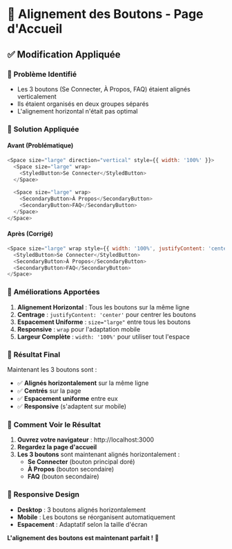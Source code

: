 # 🎯 Alignement des Boutons - Page d'Accueil

## ✅ Modification Appliquée

### 🔧 **Problème Identifié**
- Les 3 boutons (Se Connecter, À Propos, FAQ) étaient alignés verticalement
- Ils étaient organisés en deux groupes séparés
- L'alignement horizontal n'était pas optimal

### 🎯 **Solution Appliquée**

#### **Avant (Problématique)**
```javascript
<Space size="large" direction="vertical" style={{ width: '100%' }}>
  <Space size="large" wrap>
    <StyledButton>Se Connecter</StyledButton>
  </Space>
  
  <Space size="large" wrap>
    <SecondaryButton>À Propos</SecondaryButton>
    <SecondaryButton>FAQ</SecondaryButton>
  </Space>
</Space>
```

#### **Après (Corrigé)**
```javascript
<Space size="large" wrap style={{ width: '100%', justifyContent: 'center' }}>
  <StyledButton>Se Connecter</StyledButton>
  <SecondaryButton>À Propos</SecondaryButton>
  <SecondaryButton>FAQ</SecondaryButton>
</Space>
```

### 🎨 **Améliorations Apportées**

1. **Alignement Horizontal** : Tous les boutons sur la même ligne
2. **Centrage** : `justifyContent: 'center'` pour centrer les boutons
3. **Espacement Uniforme** : `size="large"` entre tous les boutons
4. **Responsive** : `wrap` pour l'adaptation mobile
5. **Largeur Complète** : `width: '100%'` pour utiliser tout l'espace

### 🎯 **Résultat Final**

Maintenant les 3 boutons sont :
- ✅ **Alignés horizontalement** sur la même ligne
- ✅ **Centrés** sur la page
- ✅ **Espacement uniforme** entre eux
- ✅ **Responsive** (s'adaptent sur mobile)

### 🚀 **Comment Voir le Résultat**

1. **Ouvrez votre navigateur** : http://localhost:3000
2. **Regardez la page d'accueil**
3. **Les 3 boutons** sont maintenant alignés horizontalement :
   - **Se Connecter** (bouton principal doré)
   - **À Propos** (bouton secondaire)
   - **FAQ** (bouton secondaire)

### 📱 **Responsive Design**

- **Desktop** : 3 boutons alignés horizontalement
- **Mobile** : Les boutons se réorganisent automatiquement
- **Espacement** : Adaptatif selon la taille d'écran

**L'alignement des boutons est maintenant parfait !** 🎉
